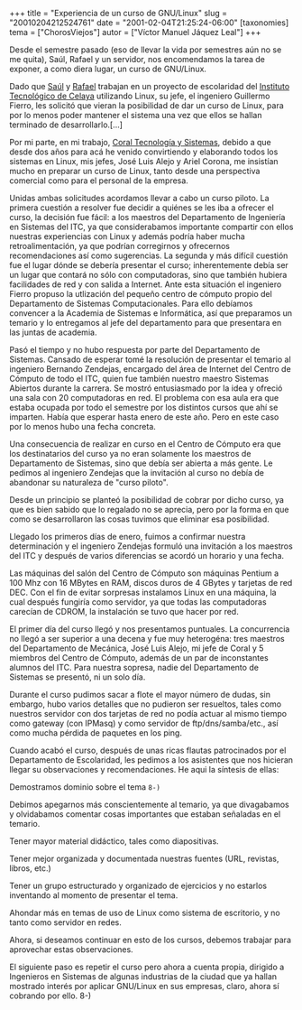 +++
title = "Experiencia de un curso de GNU/Linux"
slug = "20010204212524761"
date = "2001-02-04T21:25:24-06:00"
[taxonomies]
tema = ["ChorosViejos"]
autor = ["Víctor Manuel Jáquez Leal"]
+++

Desde el semestre pasado (eso de llevar la vida por semestres aún no se
me quita), Saúl, Rafael y un servidor, nos encomendamos la tarea de
exponer, a como diera lugar, un curso de GNU/Linux.

Dado que [Saúl](mailto:lssaul@netscape.net) y
[Rafael](mailto:rafaricov@netscape.net) trabajan en un proyecto de
escolaridad del [Instituto Tecnológico de Celaya](http://www.itc.mx)
utilizando Linux, su jefe, el ingeniero Guillermo Fierro, les solicitó
que vieran la posibilidad de dar un curso de Linux, para por lo menos
poder mantener el sistema una vez que ellos se hallan terminado de
desarrollarlo.\[...\]

<!-- more -->
Por mi parte, en mi trabajo, [Coral Tecnología y
Sistemas](http://www.coral.com.mx), debido a que desde dos años para acá
he venido convirtiendo y elaborando todos los sistemas en Linux, mis
jefes, José Luis Alejo y Ariel Corona, me insistían mucho en preparar un
curso de Linux, tanto desde una perspectiva comercial como para el
personal de la empresa.

Unidas ambas solicitudes acordamos llevar a cabo un curso piloto. La
primera cuestión a resolver fue decidir a quiénes se les iba a ofrecer
el curso, la decisión fue fácil: a los maestros del Departamento de
Ingeniería en Sistemas del ITC, ya que considerabamos importante
compartir con ellos nuestras experiencias con Linux y además podría
haber mucha retroalimentación, ya que podrían corregirnos y ofrecernos
recomendaciones así como sugerencias. La segunda y más difícil cuestión
fue el lugar dónde se debería presentar el curso; inherentemente debía
ser un lugar que contará no sólo con computadoras, sino que también
hubiera facilidades de red y con salida a Internet. Ante esta situación
el ingeniero Fierro propuso la utlización del pequeño centro de cómputo
propio del Departamento de Sistemas Computacionales. Para ello debíamos
convencer a la Academia de Sistemas e Informática, así que preparamos un
temario y lo entregamos al jefe del departamento para que presentara en
las juntas de academia.

Pasó el tiempo y no hubo respuesta por parte del Departamento de
Sistemas. Cansado de esperar tomé la resolución de presentar el temario
al ingeniero Bernando Zendejas, encargado del área de Internet del
Centro de Cómputo de todo el ITC, quien fue también nuestro maestro
Sistemas Abiertos durante la carrera. Se mostró entusiasmado por la idea
y ofreció una sala con 20 computadoras en red. El problema con esa aula
era que estaba ocupada por todo el semestre por los distintos cursos que
ahí se imparten. Había que esperar hasta enero de este año. Pero en este
caso por lo menos hubo una fecha concreta.

Una consecuencia de realizar en curso en el Centro de Cómputo era que
los destinatarios del curso ya no eran solamente los maestros de
Departamento de Sistemas, sino que debía ser abierta a más gente. Le
pedimos al ingeniero Zendejas que la invitación al curso no debía de
abandonar su naturaleza de "curso piloto".

Desde un principio se planteó la posibilidad de cobrar por dicho curso,
ya que es bien sabido que lo regalado no se aprecia, pero por la forma
en que como se desarrollaron las cosas tuvimos que eliminar esa
posibilidad.

Llegado los primeros días de enero, fuimos a confirmar nuestra
determinación y el ingeniero Zendejas formuló una invitación a los
maestros del ITC y después de varios diferencias se acordó un horario y
una fecha.

Las máquinas del salón del Centro de Cómputo son máquinas Pentium a 100
Mhz con 16 MBytes en RAM, discos duros de 4 GBytes y tarjetas de red
DEC. Con el fin de evitar sorpresas instalamos Linux en una máquina, la
cual después fungiría como servidor, ya que todas las computadoras
carecían de CDROM, la instalación se tuvo que hacer por red.

El primer día del curso llegó y nos presentamos puntuales. La
concurrencia no llegó a ser superior a una decena y fue muy heterogéna:
tres maestros del Departamento de Mecánica, José Luis Alejo, mi jefe de
Coral y 5 miembros del Centro de Cómputo, además de un par de
inconstantes alumnos del ITC. Para nuestra sopresa, nadie del
Departamento de Sistemas se presentó, ni un solo día.

Durante el curso pudimos sacar a flote el mayor número de dudas, sin
embargo, hubo varios detalles que no pudieron ser resueltos, tales como
nuestros servidor con dos tarjetas de red no podía actuar al mismo
tiempo como gateway (con IPMasq) y como servidor de ftp/dns/samba/etc.,
así como mucha pérdida de paquetes en los ping.

Cuando acabó el curso, después de unas ricas flautas patrocinados por el
Departamento de Escolaridad, les pedimos a los asistentes que nos
hicieran llegar su observaciones y recomendaciones. He aqui la síntesis
de ellas:

Demostramos dominio sobre el tema `8-)`

Debimos apegarnos más conscientemente al temario, ya que divagabamos y
olvidabamos comentar cosas importantes que estaban señaladas en el
temario.

Tener mayor material didáctico, tales como diapositivas.

Tener mejor organizada y documentada nuestras fuentes (URL, revistas,
libros, etc.)

Tener un grupo estructurado y organizado de ejercicios y no estarlos
inventando al momento de presentar el tema.

Ahondar más en temas de uso de Linux como sistema de escritorio, y no
tanto como servidor en redes.

Ahora, si deseamos continuar en esto de los cursos, debemos trabajar
para aprovechar estas observaciones.

El siguiente paso es repetir el curso pero ahora a cuenta propia,
dirigido a Ingenieros en Sistemas de algunas industrias de la ciudad que
ya hallan mostrado interés por aplicar GNU/Linux en sus empresas, claro,
ahora sí cobrando por ello. 8-)

